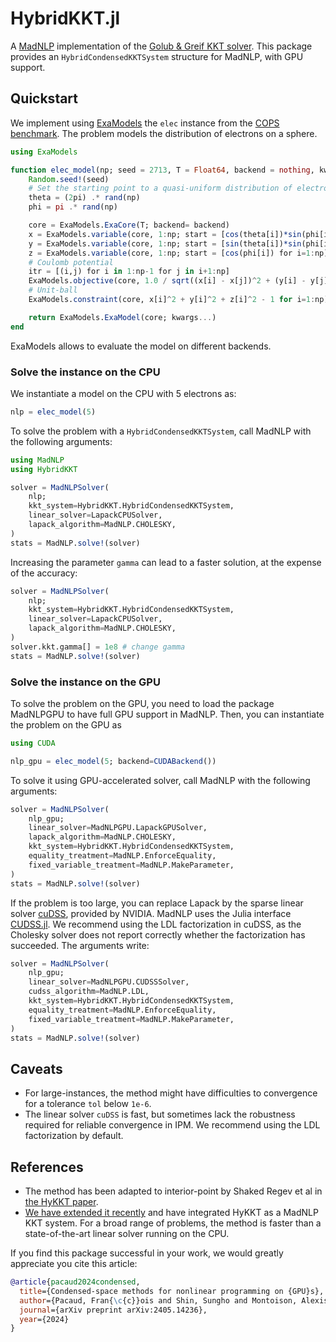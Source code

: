 # HybridKKT.jl

A [MadNLP](madnlp) implementation of the [Golub & Greif KKT solver](golub2003).
This package provides an `HybridCondensedKKTSystem` structure for MadNLP,
with GPU support.

## Quickstart

We implement using [ExaModels](examodels) the `elec` instance
from the [COPS benchmark](cops). The problem models the distribution
of electrons on a sphere.
```julia
using ExaModels

function elec_model(np; seed = 2713, T = Float64, backend = nothing, kwargs...)
    Random.seed!(seed)
    # Set the starting point to a quasi-uniform distribution of electrons on a unit sphere
    theta = (2pi) .* rand(np)
    phi = pi .* rand(np)

    core = ExaModels.ExaCore(T; backend= backend)
    x = ExaModels.variable(core, 1:np; start = [cos(theta[i])*sin(phi[i]) for i=1:np])
    y = ExaModels.variable(core, 1:np; start = [sin(theta[i])*sin(phi[i]) for i=1:np])
    z = ExaModels.variable(core, 1:np; start = [cos(phi[i]) for i=1:np])
    # Coulomb potential
    itr = [(i,j) for i in 1:np-1 for j in i+1:np]
    ExaModels.objective(core, 1.0 / sqrt((x[i] - x[j])^2 + (y[i] - y[j])^2 + (z[i] - z[j])^2) for (i,j) in itr)
    # Unit-ball
    ExaModels.constraint(core, x[i]^2 + y[i]^2 + z[i]^2 - 1 for i=1:np)

    return ExaModels.ExaModel(core; kwargs...)
end

```
ExaModels allows to evaluate the model on different backends.


### Solve the instance on the CPU
We instantiate a model on the CPU with 5 electrons as:
```julia
nlp = elec_model(5)
```
To solve the problem with a `HybridCondensedKKTSystem`,
call MadNLP with the following arguments:
```julia
using MadNLP
using HybridKKT

solver = MadNLPSolver(
    nlp;
    kkt_system=HybridKKT.HybridCondensedKKTSystem,
    linear_solver=LapackCPUSolver,
    lapack_algorithm=MadNLP.CHOLESKY,
)
stats = MadNLP.solve!(solver)
```

Increasing the parameter `gamma` can lead to a faster solution, at the
expense of the accuracy:
```julia
solver = MadNLPSolver(
    nlp;
    kkt_system=HybridKKT.HybridCondensedKKTSystem,
    linear_solver=LapackCPUSolver,
    lapack_algorithm=MadNLP.CHOLESKY,
)
solver.kkt.gamma[] = 1e8 # change gamma
stats = MadNLP.solve!(solver)
```

### Solve the instance on the GPU
To solve the problem on the GPU, you need to load the package
MadNLPGPU to have full GPU support in MadNLP. Then, you can instantiate
the problem on the GPU as
```julia
using CUDA

nlp_gpu = elec_model(5; backend=CUDABackend())
```

To solve it using GPU-accelerated solver, call MadNLP with
the following arguments:
```julia
solver = MadNLPSolver(
    nlp_gpu;
    linear_solver=MadNLPGPU.LapackGPUSolver,
    lapack_algorithm=MadNLP.CHOLESKY,
    kkt_system=HybridKKT.HybridCondensedKKTSystem,
    equality_treatment=MadNLP.EnforceEquality,
    fixed_variable_treatment=MadNLP.MakeParameter,
)
stats = MadNLP.solve!(solver)

```

If the problem is too large, you can replace Lapack by the
sparse linear solver [cuDSS](cudss), provided by NVIDIA.
MadNLP uses the Julia interface [CUDSS.jl](cudssjl).
We recommend using the LDL factorization in cuDSS, as the Cholesky
solver does not report correctly whether the factorization has succeeded.
The arguments write:
```julia
solver = MadNLPSolver(
    nlp_gpu;
    linear_solver=MadNLPGPU.CUDSSSolver,
    cudss_algorithm=MadNLP.LDL,
    kkt_system=HybridKKT.HybridCondensedKKTSystem,
    equality_treatment=MadNLP.EnforceEquality,
    fixed_variable_treatment=MadNLP.MakeParameter,
)
stats = MadNLP.solve!(solver)
```

## Caveats

- For large-instances, the method might have difficulties to convergence for a tolerance `tol` below `1e-6`.
- The linear solver `cuDSS` is fast, but sometimes lack the robustness required for reliable convergence in IPM. We recommend using the LDL factorization by default.

## References

- The method has been adapted to interior-point by Shaked Regev et al in [the HyKKT paper](hykkt2023).
- [We have extended it recently](nlpgpu2024) and have integrated HyKKT as a MadNLP KKT system. For a broad range of problems, the method is faster than a state-of-the-art linear solver running on the CPU.

If you find this package successful in your work, we would greatly
appreciate you cite this article:
```bibtex
@article{pacaud2024condensed,
  title={Condensed-space methods for nonlinear programming on {GPU}s},
  author={Pacaud, Fran{\c{c}}ois and Shin, Sungho and Montoison, Alexis and Schanen, Michel and Anitescu, Mihai},
  journal={arXiv preprint arXiv:2405.14236},
  year={2024}
}
```

[cops]: https://www.mcs.anl.gov/~more/cops/
[cudss]: https://docs.nvidia.com/cuda/cudss/
[cudssjl]: https://github.com/exanauts/CUDSS.jl
[examodels]: https://github.com/exanauts/ExaModels.jl
[golub2003]: https://epubs.siam.org/doi/abs/10.1137/S1064827500375096
[hykkt2023]: https://www.tandfonline.com/doi/abs/10.1080/10556788.2022.2124990
[madnlp]: https://github.com/MadNLP/MadNLP.jl
[nlpgpu2024]: https://arxiv.org/abs/2405.14236

